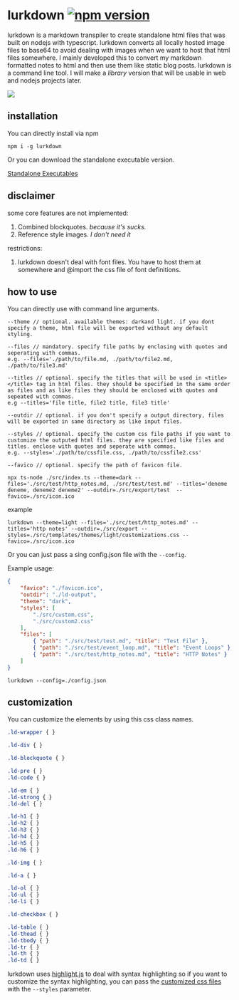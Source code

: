 # lurkdown [![npm version](https://badge.fury.io/js/lurkdown.svg)](https://badge.fury.io/js/lurkdown)

lurkdown is a markdown transpiler to create standalone html files that was built on nodejs with typescript. lurkdown converts all locally hosted image files to base64 to avoid dealing with images when we want to host that html files somewhere. I mainly developed this to convert my markdown formatted notes to html and then use them like static blog posts. lurkdown is a command line tool. I will make a *library* version that will be usable in web and nodejs projects later.

![](https://raw.githubusercontent.com/obsfx/lurkdown/master/demo.gif)



## installation

You can directly install via npm

```
npm i -g lurkdown
```

Or you can download the standalone executable version.

[Standalone Executables](https://github.com/obsfx/lurkdown/releases)

## disclaimer

some core features are not implemented:

1.  Combined blockquotes. *because it's sucks.*
2.  Reference style images. *I don't need it*

restrictions:

1. lurkdown doesn't deal with font files. You have to host them at somewhere and @import the css file of font definitions.



## how to use

You can directly use with command line arguments.

```
--theme // optional. available themes: darkand light. if you dont specify a theme, html file will be exported without any default styling.

--files // mandatory. specify file paths by enclosing with quotes and seperating with commas. 
e.g. --files='./path/to/file.md, ./path/to/file2.md, ./path/to/file3.md'

--titles // optional. specify the titles that will be used in <title></title> tag in html files. they should be specified in the same order as files and as like files they should be enclosed with quotes and sepeated with commas.
e.g --titles='file title, file2 title, file3 title'

--outdir // optional. if you don't specify a output directory, files will be exported in same directory as like input files.

--styles // optional. specify the custom css file paths if you want to customize the outputed html files. they are specified like files and titles. enclose with quotes and seperate with commas.
e.g. --styles='./path/to/cssfile.css, ./path/to/cssfile2.css'

--favico // optional. specify the path of favicon file.

npx ts-node ./src/index.ts --theme=dark --files='./src/test/http_notes.md, ./src/test/test.md' --titles='deneme deneme, deneme2 deneme2' --outdir=./src/export/test  --favico=./src/icon.ico
```

example

```
lurkdown --theme=light --files='./src/test/http_notes.md' --titles='http notes' --outdir=./src/export --styles=./src/templates/themes/light/customizations.css --favico=./src/icon.ico

```



Or you can just pass a sing config.json file with the `--config`.

Example usage:

```json
{
    "favico": "./favicon.ico",
    "outdir": "./ld-output",
    "theme": "dark",
    "styles": [
        "./src/custom.css",
        "./src/custom2.css"
    ],
    "files": [
        { "path": "./src/test/test.md", "title": "Test File" },
        { "path": "./src/test/event_loop.md", "title": "Event Loops" },
        { "path": "./src/test/http_notes.md", "title": "HTTP Notes" }
    ]
}
```

```
lurkdown --config=./config.json
```



## customization

You can customize the elements by using this css class names.

```css
.ld-wrapper { }

.ld-div { }

.ld-blockquote { }

.ld-pre { }
.ld-code { }

.ld-em { }
.ld-strong { }
.ld-del { }

.ld-h1 { }
.ld-h2 { }
.ld-h3 { }
.ld-h4 { }
.ld-h5 { }
.ld-h6 { }

.ld-img { }

.ld-a { }

.ld-ol { }
.ld-ul { }
.ld-li { }

.ld-checkbox { }

.ld-table { }
.ld-thead { }
.ld-tbody { }
.ld-tr { }
.ld-th { } 
.ld-td { }
```

lurkdown uses [highlight.js](https://github.com/highlightjs/highlight.js) to deal with syntax highlighting so if you want to customize the syntax highlighting, you can pass the [customized css files](https://highlightjs.org/static/demo/) with the `--styles` parameter.

